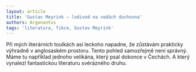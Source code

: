 ```yaml
---
layout: article
title: 'Gustav Meyrink – lodivod na vodách duchovna'
authors: Argonantus
tags: 'literatura, fikce, Gustav Meyrink'
---
```


Při mých literárních toulkách asi leckoho napadne,
že zůstávám prakticky výhradně v anglosaském
prostoru. Tento pohled samozřejmě není
správný. Máme tu například jednoho velikána,
který psal dokonce v Čechách. A který vynalezl
fantastickou literaturu svérázného druhu.
